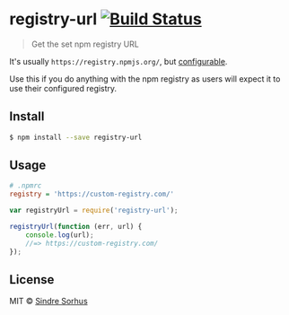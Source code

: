 # registry-url [![Build Status](https://travis-ci.org/sindresorhus/registry-url.svg?branch=master)](https://travis-ci.org/sindresorhus/registry-url)

> Get the set npm registry URL

It's usually `https://registry.npmjs.org/`, but [configurable](https://www.npmjs.org/doc/misc/npm-config.html#registry).

Use this if you do anything with the npm registry as users will expect it to use their configured registry.


## Install

```sh
$ npm install --save registry-url
```


## Usage

```ini
# .npmrc
registry = 'https://custom-registry.com/'
```

```js
var registryUrl = require('registry-url');

registryUrl(function (err, url) {
	console.log(url);
	//=> https://custom-registry.com/
});
```


## License

MIT © [Sindre Sorhus](http://sindresorhus.com)
